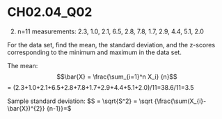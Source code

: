 # CH02.04_Q02 #

2. n=11 measurements: 2.3, 1.0, 2.1, 6.5, 2.8, 7.8, 1.7, 2.9, 4.4, 5.1, 2.0

For the data set, find the mean, the standard deviation, and the z-scores corresponding to the minimum and maximum in the data set.

The mean: $$\bar{X} = \frac{\sum_{i=1}^n X_i} {n}$$ = (2.3+1.0+2.1+6.5+2.8+7.8+1.7+2.9+4.4+5.1+2.0)/11=38.6/11=3.5

Sample standard deviation: $S = \sqrt{S^2} = \sqrt {\frac{\sum(X_{i}-\bar{X})^{2}} {n-1}}=$
